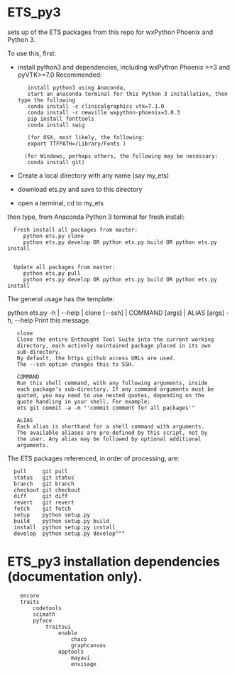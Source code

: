 # ETS_py3
sets up of the ETS packages from this repo for wxPython Phoenix and Python 3.

To use this, first:
- install python3 and dependencies, including wxPython Phoenix >=3 and pyVTK>=7.0
     Recommended:
     
         install python3 using Anaconda, 
         start an anaconda terminal for this Python 3 installation, then type the following
         conda install -c clinicalgraphics vtk=7.1.0
         conda install -c newville wxpython-phoenix=3.0.3
         pip install fonttools
         conda install swig 
         
         (for OSX, most likely, the following:
         export TTFPATH=/Library/Fonts )
         
        (for Windows, perhaps others, the following may be necessary:
         conda install git)
            
        
     
- Create a local directory with any name (say my_ets)
- download ets.py and save to this directory
- open a terminal, cd to my_ets

then type, from Anaconda Python 3 terminal for fresh install: 
  
      Fresh install all packages from master:
         python ets.py clone
         python ets.py develop OR python ets.py build OR python ets.py install
         

      Update all packages from master:
         python ets.py pull
         python ets.py develop OR python ets.py build OR python ets.py install

The general usage has the template:

python ets.py -h | --help | clone [--ssh] | COMMAND [args] | ALIAS [args]
   -h, --help  Print this message.

       clone       
       Clone the entire Enthought Tool Suite into the current working
       directory, each actively maintained package placed in its own
       sub-directory.
       By default, the https github access URLs are used.
       The --ssh option changes this to SSH.

       COMMAND     
       Run this shell command, with any following arguments, inside
       each package's sub-directory. If any command arguments must be
       quoted, you may need to use nested quotes, depending on the
       quote handling in your shell. For example:
       ets git commit -a -m "'commit comment for all packages'"

       ALIAS       
       Each alias is shorthand for a shell command with arguments.
       The available aliases are pre-defined by this script, not by
       the user. Any alias may be followed by optional additional
       arguments.

   The ETS packages referenced, in order of processing, are:

      pull     git pull
      status   git status
      branch   git branch
      checkout git checkout
      diff     git diff
      revert   git revert
      fetch    git fetch
      setup    python setup.py
      build    python setup.py build
      install  python setup.py install
      develop  python setup.py develop"""

ETS_py3 installation dependencies (documentation only).
======================================================================

        encore
        traits
            codetools
            scimath
            pyface
                traitsui
                    enable
                        chaco
                        graphcanvas
                    apptools
                        mayavi
                        envisage
